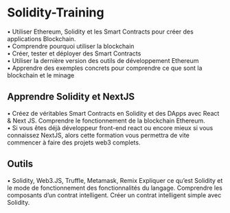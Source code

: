 # Solidity-Training

• Utiliser Ethereum, Solidity et les Smart Contracts pour créer des applications Blockchain.<br/>
• Comprendre pourquoi utiliser la blockchain<br/>
• Créer, tester et déployer des Smart Contracts<br/>
• Utiliser la dernière version des outils de développement Ethereum<br/>
• Apprendre des exemples concrets pour comprendre ce que sont la blockchain et le minage<br/>

## **Apprendre Solidity et NextJS**
• Créez de véritables Smart Contracts en Solidity et des DApps avec React & Next JS. Comprendre le fonctionnement de la blockchain Ethereum.<br/>
• Si vous êtes déjà développeur front-end react ou encore mieux si vous connaissez NextJS, alors cette formation vous permettra de vite commencer à faire des projets web3 complets.

## Outils
• Solidity, Web3.JS, Truffle, Metamask, Remix
Expliquer ce qu’est Solidity et le mode de fonctionnement des fonctionnalités du langage.
Comprendre les composants d’un contrat intelligent.
Créer un contrat intelligent simple avec Solidity.

